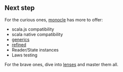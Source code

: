 ## Next step

For the curious ones, [monocle](https://github.com/julien-truffaut/Monocle) has more to offer:
 - scala.js compatibility
 - scala native compatibility
 - [generics](https://github.com/milessabin/shapeless)
 - [refined](https://github.com/fthomas/refined)
 - Reader/State instances
 - Laws testing

For the brave ones, dive into [lenses](https://github.com/ekmett/lens#lens-lenses-folds-and-traversals) and master them all. 